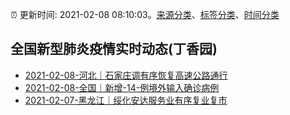 :alarm_clock: 更新时间: 2021-02-08 08:10:03。[来源分类](../README.md)、[标签分类](../TAGS.md)、[时间分类](../TIMELINE.md)

## 全国新型肺炎疫情实时动态(丁香园)




- [2021-02-08-河北｜石家庄调有序恢复高速公路通行](http://app.cctv.com/special/cportal/detail/arti/index.html?id=ArtinDXYnMLkQWrgT51IcIxm210208&isfromapp=1) 
- [2021-02-08-全国｜新增-14-例境外输入确诊病例](http://app.cctv.com/special/cportal/detail/arti/index.html?id=ArtizY0YLWTTM0PCng6IjJRa210208&isfromapp=1) 
- [2021-02-07-黑龙江｜绥化安达服务业有序复业复市](http://app.cctv.com/special/cportal/detail/arti/index.html?id=Artiy5ltzHdIhlB2PSCzMhtZ210207&isfromapp=1) 